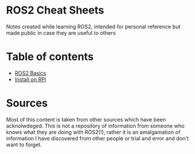 # ROS2 Cheat Sheets
Notes created while learning ROS2, intended for personal reference but made public in case they are useful to others

# Table of contents

* [ROS2 Basics](README.md)
* [Install on RPi](install-on-rpi.md)

# Sources
Most of this content is taken from other sources which have been acknolwdeged. 
This is not a repository of information from someone who knows what they are doing with ROS2(!), rather it is an amalgamation of information I have discovered from other people or trial and error and don't want to forget. 
